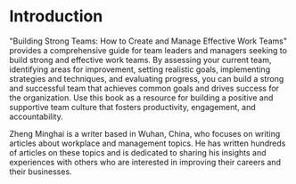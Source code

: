 # Introduction

"Building Strong Teams: How to Create and Manage Effective Work Teams" provides a comprehensive guide for team leaders and managers seeking to build strong and effective work teams. By assessing your current team, identifying areas for improvement, setting realistic goals, implementing strategies and techniques, and evaluating progress, you can build a strong and successful team that achieves common goals and drives success for the organization. Use this book as a resource for building a positive and supportive team culture that fosters productivity, engagement, and accountability.

Zheng Minghai is a writer based in Wuhan, China, who focuses on writing articles about workplace and management topics. He has written hundreds of articles on these topics and is dedicated to sharing his insights and experiences with others who are interested in improving their careers and their businesses.
